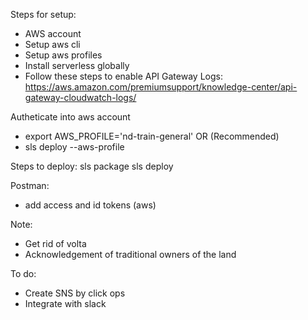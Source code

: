 Steps for setup: 
- AWS account
- Setup aws cli
- Setup aws profiles
- Install serverless globally 
- Follow these steps to enable API Gateway Logs: https://aws.amazon.com/premiumsupport/knowledge-center/api-gateway-cloudwatch-logs/

Autheticate into aws account
 - export AWS_PROFILE='nd-train-general'
 OR (Recommended)
 - sls deploy --aws-profile <profile-name>

Steps to deploy: 
sls package
sls deploy

Postman: 
- add access and id tokens (aws)

Note: 
- Get rid of volta
- Acknowledgement of traditional owners of the land




To do:
- Create SNS by click ops
- Integrate with slack